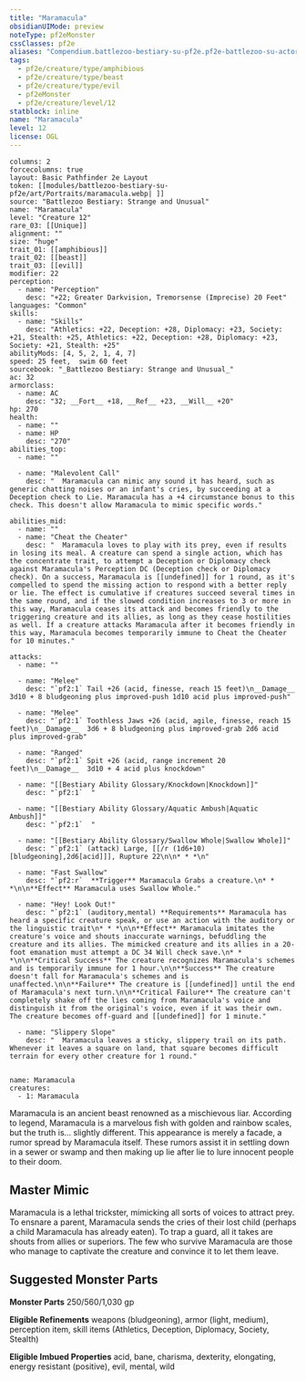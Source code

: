 ```yaml
---
title: "Maramacula"
obsidianUIMode: preview
noteType: pf2eMonster
cssClasses: pf2e
aliases: "Compendium.battlezoo-bestiary-su-pf2e.pf2e-battlezoo-su-actors.Actor.OaZE9q3kRUxAiYPl" 
tags:
  - pf2e/creature/type/amphibious
  - pf2e/creature/type/beast
  - pf2e/creature/type/evil
  - pf2eMonster
  - pf2e/creature/level/12
statblock: inline
name: "Maramacula"
level: 12
license: OGL
---
```


```statblock
columns: 2
forcecolumns: true
layout: Basic Pathfinder 2e Layout
token: [[modules/battlezoo-bestiary-su-pf2e/art/Portraits/maramacula.webp| ]]
source: "Battlezoo Bestiary: Strange and Unusual"
name: "Maramacula"
level: "Creature 12"
rare_03: [[Unique]]
alignment: ""
size: "huge"
trait_01: [[amphibious]]
trait_02: [[beast]]
trait_03: [[evil]]
modifier: 22
perception:
  - name: "Perception"
    desc: "+22; Greater Darkvision, Tremorsense (Imprecise) 20 Feet"
languages: "Common"
skills:
  - name: "Skills"
    desc: "Athletics: +22, Deception: +28, Diplomacy: +23, Society: +21, Stealth: +25, Athletics: +22, Deception: +28, Diplomacy: +23, Society: +21, Stealth: +25"
abilityMods: [4, 5, 2, 1, 4, 7]
speed: 25 feet,  swim 60 feet
sourcebook: "_Battlezoo Bestiary: Strange and Unusual_"
ac: 32
armorclass:
  - name: AC
    desc: "32; __Fort__ +18, __Ref__ +23, __Will__ +20"
hp: 270
health:
  - name: ""
  - name: HP
    desc: "270"
abilities_top:
  - name: ""

  - name: "Malevolent Call"
    desc: "  Maramacula can mimic any sound it has heard, such as generic chatting noises or an infant's cries, by succeeding at a Deception check to Lie. Maramacula has a +4 circumstance bonus to this check. This doesn't allow Maramacula to mimic specific words."

abilities_mid:
  - name: ""
  - name: "Cheat the Cheater"
    desc: "  Maramacula loves to play with its prey, even if results in losing its meal. A creature can spend a single action, which has the concentrate trait, to attempt a Deception or Diplomacy check against Maramacula's Perception DC (Deception check or Diplomacy check). On a success, Maramacula is [[undefined]] for 1 round, as it's compelled to spend the missing action to respond with a better reply or lie. The effect is cumulative if creatures succeed several times in the same round, and if the slowed condition increases to 3 or more in this way, Maramacula ceases its attack and becomes friendly to the triggering creature and its allies, as long as they cease hostilities as well. If a creature attacks Maramacula after it becomes friendly in this way, Maramacula becomes temporarily immune to Cheat the Cheater for 10 minutes."

attacks:
  - name: ""

  - name: "Melee"
    desc: "`pf2:1` Tail +26 (acid, finesse, reach 15 feet)\n__Damage__  3d10 + 8 bludgeoning plus improved-push 1d10 acid plus improved-push"

  - name: "Melee"
    desc: "`pf2:1` Toothless Jaws +26 (acid, agile, finesse, reach 15 feet)\n__Damage__  3d6 + 8 bludgeoning plus improved-grab 2d6 acid plus improved-grab"

  - name: "Ranged"
    desc: "`pf2:1` Spit +26 (acid, range increment 20 feet)\n__Damage__  3d10 + 4 acid plus knockdown"

  - name: "[[Bestiary Ability Glossary/Knockdown|Knockdown]]"
    desc: "`pf2:1`  "

  - name: "[[Bestiary Ability Glossary/Aquatic Ambush|Aquatic Ambush]]"
    desc: "`pf2:1`  "

  - name: "[[Bestiary Ability Glossary/Swallow Whole|Swallow Whole]]"
    desc: "`pf2:1` (attack) Large, [[/r (1d6+10)[bludgeoning],2d6[acid]]], Rupture 22\n\n* * *\n"

  - name: "Fast Swallow"
    desc: "`pf2:r`  **Trigger** Maramacula Grabs a creature.\n* * *\n\n**Effect** Maramacula uses Swallow Whole."

  - name: "Hey! Look Out!"
    desc: "`pf2:1` (auditory,mental) **Requirements** Maramacula has heard a specific creature speak, or use an action with the auditory or the linguistic trait\n* * *\n\n**Effect** Maramacula imitates the creature's voice and shouts inaccurate warnings, befuddling the creature and its allies. The mimicked creature and its allies in a 20-foot emanation must attempt a DC 34 Will check save.\n* * *\n\n**Critical Success** The creature recognizes Maramacula's schemes and is temporarily immune for 1 hour.\n\n**Success** The creature doesn't fall for Maramacula's schemes and is unaffected.\n\n**Failure** The creature is [[undefined]] until the end of Maramacula's next turn.\n\n**Critical Failure** The creature can't completely shake off the lies coming from Maramacula's voice and distinguish it from the original's voice, even if it was their own. The creature becomes off-guard and [[undefined]] for 1 minute."

  - name: "Slippery Slope"
    desc: "  Maramacula leaves a sticky, slippery trail on its path. Whenever it leaves a square on land, that square becomes difficult terrain for every other creature for 1 round."
 
```

```encounter-table
name: Maramacula
creatures:
  - 1: Maramacula
```



Maramacula is an ancient beast renowned as a mischievous liar. According to legend, Maramacula is a marvelous fish with golden and rainbow scales, but the truth is... slightly different. This appearance is merely a facade, a rumor spread by Maramacula itself. These rumors assist it in settling down in a sewer or swamp and then making up lie after lie to lure innocent people to their doom.

## Master Mimic

Maramacula is a lethal trickster, mimicking all sorts of voices to attract prey. To ensnare a parent, Maramacula sends the cries of their lost child (perhaps a child Maramacula has already eaten). To trap a guard, all it takes are shouts from allies or superiors. The few who survive Maramacula are those who manage to captivate the creature and convince it to let them leave.

## Suggested Monster Parts

**Monster Parts** 250/560/1,030 gp

**Eligible Refinements** weapons (bludgeoning), armor (light, medium), perception item, skill items (Athletics, Deception, Diplomacy, Society, Stealth)

**Eligible Imbued Properties** acid, bane, charisma, dexterity, elongating, energy resistant (positive), evil, mental, wild
